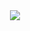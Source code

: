 <div align = "center">
 <img src="https://github-readme-stats.vercel.app/api?username=tlstkdgus&show_icons=true&theme=radical" />
</div>
